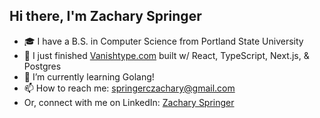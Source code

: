 ## Hi there, I'm Zachary Springer

- 🎓 I have a B.S. in Computer Science from Portland State University
- 🔭 I just finished [Vanishtype.com](https://vanishtype.com) built w/ React, TypeScript, Next.js, & Postgres
- 🌱 I’m currently learning Golang!
- 📫 How to reach me: springerczachary@gmail.com
- Or, connect with me on LinkedIn: [Zachary Springer](https://www.linkedin.com/in/zachary-springer-09207424a/)

